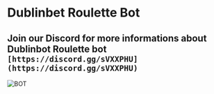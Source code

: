 # Dublinbet Roulette Bot
## Join our Discord for more informations about Dublinbot Roulette bot ```[https://discord.gg/sVXXPHU](https://discord.gg/sVXXPHU)```

![BOT](https://i.ibb.co/gj3rx9d/BOT-SLACK.png)
